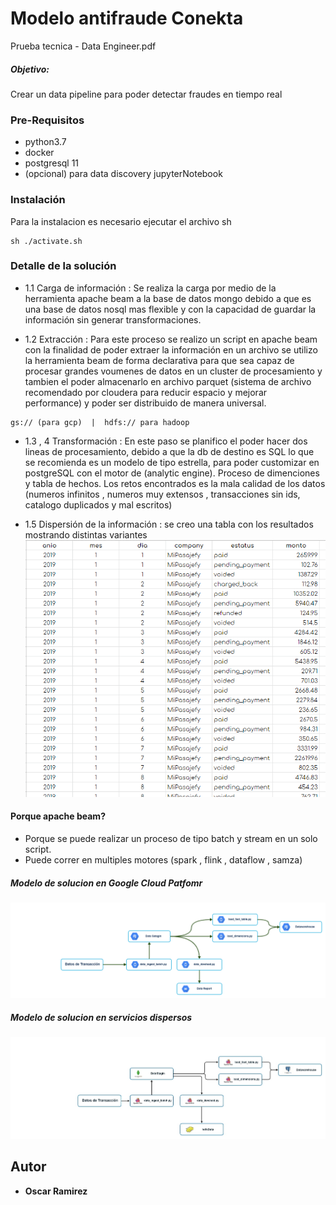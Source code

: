 # Modelo antifraude Conekta

Prueba tecnica - Data Engineer.pdf
##### Objetivo: 
Crear un data pipeline para poder detectar fraudes en tiempo real

### Pre-Requisitos

* python3.7
* docker
* postgresql 11
* (opcional) para data discovery jupyterNotebook 


### Instalaci&oacute;n

Para la instalacion es necesario ejecutar el archivo sh
```
sh ./activate.sh
```


### Detalle de la soluci&oacute;n
-  1.1 Carga de información : Se realiza la carga por medio de la herramienta apache beam a la base de datos mongo debido a que es una base de datos nosql mas flexible y con la capacidad de guardar la informaci&oacute;n sin generar transformaciones.

- 1.2 Extracción : Para este proceso se realizo un script en apache beam con la finalidad de poder extraer la informaci&oacute;n en un archivo se utilizo la herramienta beam de forma declarativa para que sea capaz de procesar grandes voumenes de datos en un cluster de procesamiento y tambien el poder almacenarlo en archivo parquet (sistema de archivo recomendado por cloudera para reducir espacio y mejorar performance) y poder ser distribuido de manera universal. 
```
gs:// (para gcp)  |  hdfs:// para hadoop 
``` 

- 1.3 , 4  Transformación : En este paso se planifico el poder hacer dos lineas de procesamiento, debido a que la db de destino es SQL lo que se recomienda es un modelo de tipo estrella, para  poder customizar en postgreSQL con el motor de (analytic engine). Proceso de dimenciones y tabla de hechos. Los retos encontrados es la mala calidad de los datos (numeros infinitos , numeros muy extensos , transacciones sin ids, catalogo duplicados y mal escritos)

- 1.5  Dispersión de la información : 
se creo una tabla con los resultados mostrando distintas variantes
![Alt text]( images/resultado.PNG)

#### Porque apache beam?

- Porque se puede realizar un proceso de tipo batch y stream en un solo script.
- Puede correr en multiples motores (spark , flink , dataflow , samza)



##### Modelo de solucion en  Google Cloud Patfomr
![Alt text]( images/solucion_cloud.png)

##### Modelo de solucion en servicios dispersos 
![Alt text]( images/cluster_onpremise.jpg)

## Autor
* **Oscar Ramirez**
